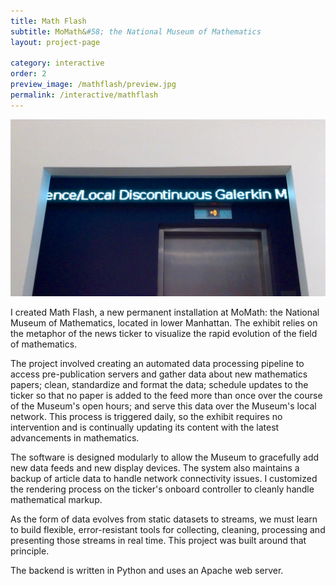 ```yaml
---
title: Math Flash
subtitle: MoMath&#58; the National Museum of Mathematics
layout: project-page

category: interactive
order: 2
preview_image: /mathflash/preview.jpg
permalink: /interactive/mathflash
---
```


![Math Flash](/assets/images/portfolio/mathflash/mathflash.jpg)

I created Math Flash, a new permanent installation at MoMath: the National
Museum of Mathematics, located in lower Manhattan. The exhibit relies on the
metaphor of the news ticker to visualize the rapid evolution of the field of
mathematics.

The project involved creating an automated data processing pipeline to access
pre-publication servers and gather data about new mathematics papers; clean,
standardize and format the data; schedule updates to the ticker so that no
paper is added to the feed more than once over the course of the Museum's open
hours; and serve this data over the Museum's local network. This process is
triggered daily, so the exhibit requires no intervention and is continually
updating its content with the latest advancements in mathematics.

The software is designed modularly to allow the Museum to gracefully add new
data feeds and new display devices. The system also maintains a backup of
article data to handle network connectivity issues. I customized the rendering
process on the ticker's onboard controller to cleanly handle mathematical
markup.

As the form of data evolves from static datasets to streams, we must learn to
build flexible, error-resistant tools for collecting, cleaning, processing and
presenting those streams in real time. This project was built around that
principle.

The backend is written in Python and uses an Apache web server.
